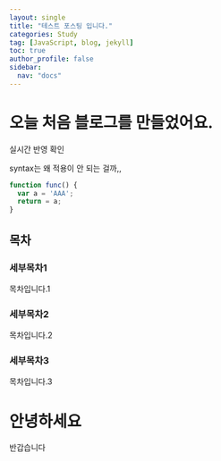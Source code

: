 ```yaml
---
layout: single
title: "테스트 포스팅 입니다."
categories: Study
tag: [JavaScript, blog, jekyll]
toc: true
author_profile: false
sidebar:
  nav: "docs"
---
```


# 오늘 처음 블로그를 만들었어요.

실시간 반영 확인

syntax는 왜 적용이 안 되는 걸까,,

```javascript
function func() {
  var a = 'AAA';
  return = a;
}
```

## 목차

### 세부목차1

목차입니다.1

### 세부목차2

목차입니다.2

### 세부목차3

목차입니다.3

# 안녕하세요

반갑습니다
